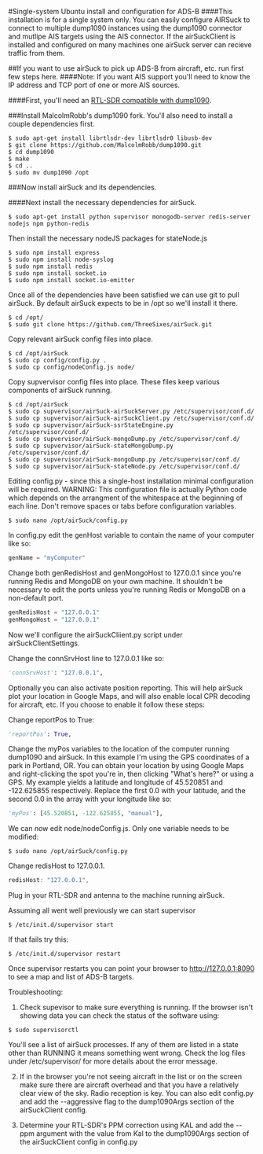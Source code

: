 #Single-system Ubuntu install and configuration for ADS-B
####This installation is for a single system only. You can easily configure AIRSuck to connect to multiple dump1090 instances using the dump1090 connector and mutlipe AIS targets using the AIS connector. If the airSuckClient is installed and configured on many machines one airSuck server can recieve traffic from them.

##If you want to use airSuck to pick up ADS-B from aircraft, etc. run first few steps here.
####Note: If you want AIS support you'll need to know the IP address and TCP port of one or more AIS sources.

####First, you'll need an [RTL-SDR compatible with dump1090](http://amzn.com/B00P2UOU72).

###Install MalcolmRobb's dump1090 fork. You'll also need to install a couple dependencies first.
```shell
$ sudo apt-get install librtlsdr-dev librtlsdr0 libusb-dev
$ git clone https://github.com/MalcolmRobb/dump1090.git
$ cd dump1090
$ make
$ cd ..
$ sudo mv dump1090 /opt
```
###Now install airSuck and its dependencies.

####Next install the necessary dependencies for airSuck.
```shell
$ sudo apt-get install python supervisor monogodb-server redis-server nodejs npm python-redis
```

Then install the necessary nodeJS packages for stateNode.js
```shell
$ sudo npm install express
$ sudo npm install node-syslog
$ sudo npm install redis
$ sudo npm install socket.io
$ sudo npm install socket.io-emitter
```
Once all of the dependencies have been satisfied we can use git to pull airSuck. By default airSuck expects to be in /opt so we'll install it there.
```shell
$ cd /opt/
$ sudo git clone https://github.com/ThreeSixes/airSuck.git
```

Copy relevant airSuck config files into place.
```shell
$ cd /opt/airSuck
$ sudo cp config/config.py .
$ sudo cp config/nodeConfig.js node/
```

Copy supvervisor config files into place. These files keep various components of airSuck running.
```shell
$ cd /opt/airSuck
$ sudo cp supvervisor/airSuck-airSuckServer.py /etc/supervisor/conf.d/
$ sudo cp supvervisor/airSuck-airSuckClient.py /etc/supervisor/conf.d/
$ sudo cp supvervisor/airSuck-ssrStateEngine.py /etc/supervisor/conf.d/
$ sudo cp supvervisor/airSuck-mongoDump.py /etc/supervisor/conf.d/
$ sudo cp supvervisor/airSuck-stateMongoDump.py /etc/supervisor/conf.d/
$ sudo cp supvervisor/airSuck-mongoDump.py /etc/supervisor/conf.d/
$ sudo cp supvervisor/airSuck-stateNode.py /etc/supervisor/conf.d/
```

Editing config.py - since this a single-host installation minimal configuration will be required.
WARNING: This configuration file is actually Python code which depends on the arrangment of the whitespace at the beginning of each line. Don't remove spaces or tabs before configuration variables.

```shell
$ sudo nano /opt/airSuck/config.py
```

In config.py edit the genHost variable to contain the name of your computer like so:
```python
genName = "myComputer"
```
Change both genRedisHost and genMongoHost to 127.0.0.1 since you're running Redis and MongoDB on your own machine. It shouldn't be necessary to edit the ports unless you're running Redis or MongoDB on a non-default port.
```python
genRedisHost = "127.0.0.1"
genMongoHost = "127.0.0.1"
```

Now we'll configure the airSuckCliient.py script under airSuckClientSettings.

Change the connSrvHost line to 127.0.0.1 like so:
```python
'connSrvHost': "127.0.0.1",
```
Optionally you can also activate position reporting. This will help airSuck plot your location in Google Maps, and will also enable local CPR decoding for aircraft, etc.
If you choose to enable it follow these steps:

Change reportPos to True:
```python
'reportPos': True,
```
Change the myPos variables to the location of the computer running dump1090 and airSuck.
In this example I'm using the GPS coordinates of a park in Portland, OR. You can obtain your location by using Google Maps and right-clicking the spot you're in, then clicking "What's here?" or using a GPS.
My example yields a latitude and longitude of 45.520851 and -122.625855 respectively. Replace the first 0.0 with your latitude, and the second 0.0 in the array with your longitude like so:
```python
'myPos': [45.520851, -122.625855, "manual"],
```
We can now edit node/nodeConfig.js. Only one variable needs to be modified:

```shell
$ sudo nano /opt/airSuck/config.py
```

Change redisHost to 127.0.0.1.
```javascript
redisHost: "127.0.0.1",
```
Plug in your RTL-SDR and antenna to the machine running airSuck.

Assuming all went well previously we can start supervisor
```shell
$ /etc/init.d/supervisor start
```
If that fails try this:
```shell
$ /etc/init.d/supervisor restart
```
Once supervisor restarts you can point your browser to http://127.0.0.1:8090 to see a map and list of ADS-B targets.

Troubleshooting:

1) Check supevisor to make sure everything is running.
If the browser isn't showing data you can check the status of the software using:

```shell
$ sudo supervisorctl
```
You'll see a list of airSuck processes. If any of them are listed in a state other than RUNNING it means something went wrong. Check the log files under /etc/supervisor/ for more details about the error message.

2) If in the browser you're not seeing aircraft in the list or on the screen make sure there are aircraft overhead and that you have a relatively clear view of the sky. Radio reception is key. You can also edit config.py and add the --aggressive flag to the dump1090Args section of the airSuckClient config.

3) Determine your RTL-SDR's PPM correction using KAL and add the --ppm argument with the value from Kal to the dump1090Args section of the airSuckClient config in config.py